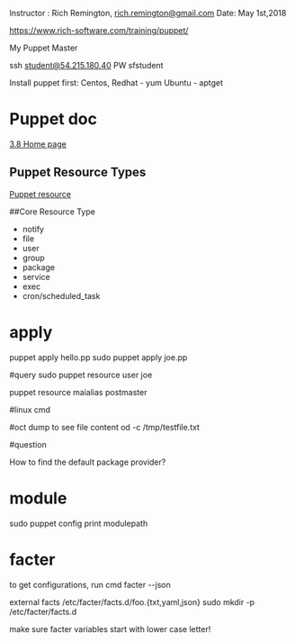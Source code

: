 
Instructor : Rich Remington, rich.remington@gmail.com
Date: May 1st,2018


https://www.rich-software.com/training/puppet/

My Puppet Master

ssh student@54.215.180.40 PW sfstudent

Install puppet first:
Centos, Redhat - yum
Ubuntu - aptget

# Puppet doc
[3.8 Home page](https://docs.puppet.com/puppet/3.8/)


## Puppet Resource Types
[Puppet resource](https://docs.puppet.com/puppet/3.8/type.html)

##Core Resource Type
* notify
* file
* user
* group
* package
* service
* exec
* cron/scheduled_task



# apply

puppet apply hello.pp
sudo puppet apply joe.pp


#query
sudo puppet resource user joe

puppet resource maialias postmaster


#linux cmd

#oct dump to see file content
od -c /tmp/testfile.txt


#question

How to find the default package provider?


# module

sudo puppet config print modulepath


# facter

to get configurations, run cmd
facter --json

external facts
/etc/facter/facts.d/foo.{txt,yaml,json}
sudo mkdir -p /etc/facter/facts.d

make sure facter variables start with lower case letter!
